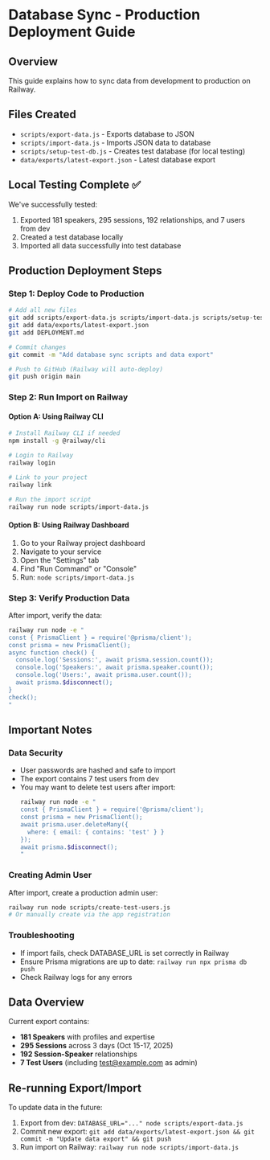 # Database Sync - Production Deployment Guide

## Overview
This guide explains how to sync data from development to production on Railway.

## Files Created
- `scripts/export-data.js` - Exports database to JSON
- `scripts/import-data.js` - Imports JSON data to database
- `scripts/setup-test-db.js` - Creates test database (for local testing)
- `data/exports/latest-export.json` - Latest database export

## Local Testing Complete ✅
We've successfully tested:
1. Exported 181 speakers, 295 sessions, 192 relationships, and 7 users from dev
2. Created a test database locally
3. Imported all data successfully into test database

## Production Deployment Steps

### Step 1: Deploy Code to Production
```bash
# Add all new files
git add scripts/export-data.js scripts/import-data.js scripts/setup-test-db.js
git add data/exports/latest-export.json
git add DEPLOYMENT.md

# Commit changes
git commit -m "Add database sync scripts and data export"

# Push to GitHub (Railway will auto-deploy)
git push origin main
```

### Step 2: Run Import on Railway

#### Option A: Using Railway CLI
```bash
# Install Railway CLI if needed
npm install -g @railway/cli

# Login to Railway
railway login

# Link to your project
railway link

# Run the import script
railway run node scripts/import-data.js
```

#### Option B: Using Railway Dashboard
1. Go to your Railway project dashboard
2. Navigate to your service
3. Open the "Settings" tab
4. Find "Run Command" or "Console"
5. Run: `node scripts/import-data.js`

### Step 3: Verify Production Data
After import, verify the data:
```bash
railway run node -e "
const { PrismaClient } = require('@prisma/client');
const prisma = new PrismaClient();
async function check() {
  console.log('Sessions:', await prisma.session.count());
  console.log('Speakers:', await prisma.speaker.count());
  console.log('Users:', await prisma.user.count());
  await prisma.$disconnect();
}
check();
"
```

## Important Notes

### Data Security
- User passwords are hashed and safe to import
- The export contains 7 test users from dev
- You may want to delete test users after import:
  ```bash
  railway run node -e "
  const { PrismaClient } = require('@prisma/client');
  const prisma = new PrismaClient();
  await prisma.user.deleteMany({ 
    where: { email: { contains: 'test' } } 
  });
  await prisma.$disconnect();
  "
  ```

### Creating Admin User
After import, create a production admin user:
```bash
railway run node scripts/create-test-users.js
# Or manually create via the app registration
```

### Troubleshooting
- If import fails, check DATABASE_URL is set correctly in Railway
- Ensure Prisma migrations are up to date: `railway run npx prisma db push`
- Check Railway logs for any errors

## Data Overview
Current export contains:
- **181 Speakers** with profiles and expertise
- **295 Sessions** across 3 days (Oct 15-17, 2025)
- **192 Session-Speaker** relationships
- **7 Test Users** (including test@example.com as admin)

## Re-running Export/Import
To update data in the future:
1. Export from dev: `DATABASE_URL="..." node scripts/export-data.js`
2. Commit new export: `git add data/exports/latest-export.json && git commit -m "Update data export" && git push`
3. Run import on Railway: `railway run node scripts/import-data.js`